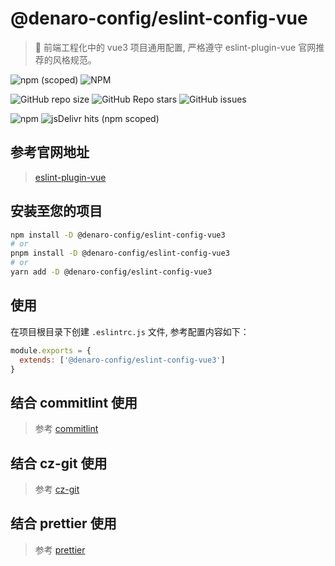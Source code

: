 # @denaro-config/eslint-config-vue

> :tada: 前端工程化中的 vue3 项目通用配置, 严格遵守 eslint-plugin-vue 官网推荐的风格规范。

![npm (scoped)](https://img.shields.io/npm/v/%40denaro-config/eslint-config-vue3?link=https%3A%2F%2Fwww.npmjs.com%2Fpackage%2F%40vuepress-config%2Feslint-config-vue3)
![NPM](https://img.shields.io/npm/l/%40denaro-config%2Feslint-config-vue3?link=https%3A%2F%2Fgithub.com%2Fdenaro-org%2Ffrontend-engineering-config%2Fblob%2Fmain%2FLICENSE)

![GitHub repo size](https://img.shields.io/github/repo-size/denaro-org/frontend-engineering-config?link=https%3A%2F%2Fgithub.com%2Fdenaro-org%2Ffrontend-engineering-config)
![GitHub Repo stars](https://img.shields.io/github/stars/denaro-org/frontend-engineering-config?link=https%3A%2F%2Fgithub.com%2Fdenaro-org%2Ffrontend-engineering-config%2Fstargazers)
![GitHub issues](https://img.shields.io/github/issues/denaro-org/frontend-engineering-config?link=https%3A%2F%2Fgithub.com%2Fdenaro-org%2Ffrontend-engineering-config%2Fissues)

![npm](https://img.shields.io/npm/dw/%40denaro-config/eslint-config-vue3?link=https%3A%2F%2Fwww.npmjs.com%2Fpackage%2F%40vuepress-config%2Feslint-config-vue3)
![jsDelivr hits (npm scoped)](https://img.shields.io/jsdelivr/npm/hd/%40denaro-config%2Feslint-config-vue3?link=https%3A%2F%2Fwww.jsdelivr.com%2Fpackage%2Fnpm%2F%40denaro-config%2Feslint-config-vue3)

## 参考官网地址

> [eslint-plugin-vue](https://eslint.vuejs.org/)

## 安装至您的项目

```bash
npm install -D @denaro-config/eslint-config-vue3
# or
pnpm install -D @denaro-config/eslint-config-vue3
# or
yarn add -D @denaro-config/eslint-config-vue3
```

## 使用

在项目根目录下创建 `.eslintrc.js` 文件, 参考配置内容如下：

```js
module.exports = {
  extends: ['@denaro-config/eslint-config-vue3']
}
```

## 结合 commitlint 使用

> 参考 [commitlint](../commitlint/README.md)

## 结合 cz-git 使用

> 参考 [cz-git](../cz-git/README.md)

## 结合 prettier 使用

> 参考 [prettier](../prettier/README.md)
